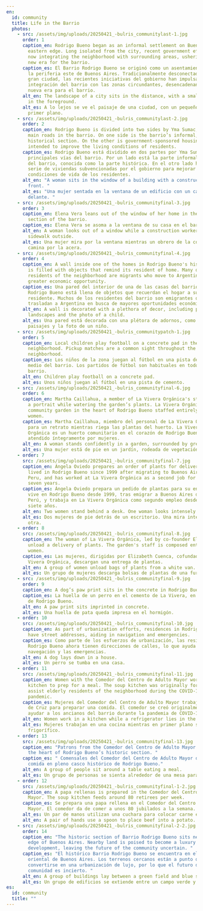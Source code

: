 ```yaml
---
en:
  id: community
  title: Life in the Barrio
  photos:
    - src: /assets/img/uploads/20250421_-bulris_communitylast-1.jpg
      order: 1
      caption_en: Rodrigo Bueno began as an informal settlement on Buenos Aires'
        eastern edge. Long isolated from the city, recent government efforts are
        now integrating the neighborhood with surrounding areas, ushering in a
        new era for the barrio.
      caption_es: El Barrio Rodrigo Bueno se originó como un asentamiento informal en
        la periferia este de Buenos Aires. Tradicionalmente desconectado de la
        gran ciudad, las recientes iniciativas del gobierno han impulsado la
        integración del barrio con las zonas circundantes, desencadenando una
        nueva era para el barrio.
      alt_en: The landscape of a city sits in the distance, with a small neighborhood
        in the foreground.
      alt_es: A lo lejos se ve el paisaje de una ciudad, con un pequeño barrio en
        primer plano.
    - src: /assets/img/uploads/20250421_-bulris_communitylast-2.jpg
      order: 2
      caption_en: Rodrigo Bueno is divided into two sides by Yma Sumac, one of the
        main roads in the barrio. On one side is the barrio’s informal, or
        historical section. On the other is government-sponsored housing
        intended to improve the living conditions of residents.
      caption_es: Rodrigo Bueno está dividido en dos partes por Yma Sumac, una de las
        principales vías del barrio. Por un lado está la parte informal original
        del barrio, conocida como la parte histórica. En el otro lado hay una
        serie de viviendas subvencionadas por el gobierno para mejorar las
        condiciones de vida de los residentes.
      alt_en: "A woman sits in the window of a building with a construction truck in
        front. "
      alt_es: "Una mujer sentada en la ventana de un edificio con un camión de obras
        delante. "
    - src: /assets/img/uploads/20250421_-bulris_communityfinal-3.jpg
      order: 3
      caption_en: Elena Vera leans out of the window of her home in the historic
        section of the barrio.
      caption_es: Elena Vera se asoma a la ventana de su casa en el barrio histórico.
      alt_en: A woman looks out of a window while a construction worker walks on the
        sidewalk outside.
      alt_es: Una mujer mira por la ventana mientras un obrero de la construcción
        camina por la acera.
    - src: /assets/img/uploads/20250421_-bulris_communityfinal-4.jpg
      order: 4
      caption_en: A wall inside one of the homes in Rodrigo Bueno's historic section
        is filled with objects that remind its resident of home. Many of the
        residents of the neighborhood are migrants who move to Argentina for
        greater economic opportunity.
      caption_es: Una pared del interior de una de las casas del barrio histórico de
        Rodrigo Bueno está llena de objetos que recuerdan el hogar a su
        residente. Muchos de los residentes del barrio son emigrantes que se
        trasladan a Argentina en busca de mayores oportunidades económicas.
      alt_en: A wall is decorated with a plethora of decor, including paintings of
        landscapes and the photo of a child.
      alt_es: Una pared está decorada con una plétora de adornos, como cuadros de
        paisajes y la foto de un niño.
    - src: /assets/img/uploads/20250421_-bulris_communitypatch-1.jpg
      order: 5
      caption_en: Local children play football on a concrete pad in the middle of the
        neighborhood. Pickup matches are a common sight throughout the
        neighborhood.
      caption_es: Los niños de la zona juegan al fútbol en una pista de cemento en
        medio del barrio. Los partidos de fútbol son habituales en todo el
        barrio.
      alt_en: Children play football on a concrete pad.
      alt_es: Unos niños juegan al fútbol en una pista de cemento.
    - src: /assets/img/uploads/20250421_-bulris_communityfinal-6.jpg
      order: 6
      caption_en: Martha Caillahua, a member of La Vivera Orgánica's staff, poses for
        a portrait while watering the garden’s plants. La Vivera Orgánica is a
        community garden in the heart of Rodrigo Bueno staffed entirely by
        women.
      caption_es: Martha Caillahua, miembro del personal de La Vivera Orgánica, posa
        para un retrato mientras riega las plantas del huerto. La Vivera
        Orgánica es un huerto comunitario en el corazón de Rodrigo Bueno
        atendido íntegramente por mujeres.
      alt_en: A woman stands confidently in a garden, surrounded by greenery.
      alt_es: Una mujer está de pie en un jardín, rodeada de vegetación.
    - order: 7
      src: /assets/img/uploads/20250421_-bulris_communityfinal-7.jpg
      caption_en: Ángela Oviedo prepares an order of plants for delivery. Oviedo has
        lived in Rodrigo Bueno since 1999 after migrating to Buenos Aires from
        Peru, and has worked at La Vivera Orgánica as a second job for the past
        seven years.
      caption_es: Ángela Oviedo prepara un pedido de plantas para su entrega. Oviedo
        vive en Rodrigo Bueno desde 1999, tras emigrar a Buenos Aires desde
        Perú, y trabaja en La Vivera Orgánica como segundo empleo desde hace
        siete años.
      alt_en: Two women stand behind a desk. One woman looks intensely at the other.
      alt_es: Dos mujeres de pie detrás de un escritorio. Una mira intensamente a la
        otra.
    - order: 8
      src: /assets/img/uploads/20250421_-bulris_communityfinal-8.jpg
      caption_en: The woman of La Vivera Orgánica, led by co-founder Elizabeth Cuenca,
        unload a delivery of plants. The garden's staff is composed entirely of
        women.
      caption_es: Las mujeres, dirigidas por Elizabeth Cuenca, cofundadora de La
        Vivera Orgánica, descargan una entrega de plantas.
      alt_en: A group of women unload bags of plants from a white van.
      alt_es: Un grupo de mujeres descarga bolsas de plantas de una furgoneta blanca.
    - src: /assets/img/uploads/20250421_-bulris_communityfinal-9.jpg
      order: 9
      caption_en: A dog’s paw print sits in the concrete in Rodrigo Bueno’s modern section.
      caption_es: La huella de un perro en el cemento de La Vivera, en la zona moderna
        de Rodrigo Bueno.
      alt_en: A paw print sits imprinted in concrete.
      alt_es: Una huella de pata queda impresa en el hormigón.
    - order: 10
      src: /assets/img/uploads/20250421_-bulris_communityfinal-10.jpg
      caption_en: As part of urbanization efforts, residences in Rodrigo Bueno now
        have street addresses, aiding in navigation and emergencies.
      caption_es: Como parte de los esfuerzos de urbanización, las residencias de
        Rodrigo Bueno ahora tienen direcciones de calles, lo que ayuda en la
        navegación y las emergencias.
      alt_en: A dog lays down in a house.
      alt_es: Un perro se tumba en una casa.
    - order: 11
      src: /assets/img/uploads/20250421_-bulris_communityfinal-11.jpg
      caption_en: Women with the Comedor del Centro de Adulto Mayor work in Cruz’s
        kitchen to prep for a meal. The soup kitchen was originally formed to
        assist elderly residents of the neighborhood during the COVID-19
        pandemic.
      caption_es: Mujeres del Comedor del Centro de Adulto Mayor trabajan en la cocina
        de Cruz para preparar una comida. El comedor se creó originalmente para
        ayudar a los ancianos del barrio durante la pandemia de COVID-19.
      alt_en: Women work in a kitchen while a refrigerator lies in the foreground.
      alt_es: Mujeres trabajan en una cocina mientras en primer plano se ve un
        frigorífico.
    - order: 13
      src: /assets/img/uploads/20250421_-bulris_communityfinal-13.jpg
      caption_en: "Patrons from the Comedor del Centro de Adulto Mayor eat a meal in
        the heart of Rodrigo Bueno’s historic section. "
      caption_es: " Comensales del Comedor del Centro de Adulto Mayor degustan una
        comida en pleno casco histórico de Rodrigo Bueno."
      alt_en: A group of people sit around a table eating a meal.
      alt_es: Un grupo de personas se sienta alrededor de una mesa para comer.
    - order: 12
      src: /assets/img/uploads/20250421_-bulris_communityfinal-1-2.jpg
      caption_en: A papa rellenas is prepared in the Comedor del Centro de Adulto
        Mayor. The soup kitchen feeds around 80 retirees per week.
      caption_es: Se prepara una papa rellena en el Comedor del Centro de Adulto
        Mayor. El comedor da de comer a unos 80 jubilados a la semana.
      alt_es: Un par de manos utilizan una cuchara para colocar carne en una patata.
      alt_en: A pair of hands use a spoon to place beef into a potato.
    - src: /assets/img/uploads/20250421_-bulris_communityfinal-2-2.jpg
      order: 14
      caption_en: "The historic section of Barrio Rodrigo Bueno sits near the Eastern
        edge of Buenos Aires. Nearby land is poised to become a luxury
        development, leaving the future of the community uncertain. "
      caption_es: "El histórico Barrio Rodrigo Bueno se encuentra en el extremo
        oriental de Buenos Aires. Los terrenos cercanos están a punto de
        convertirse en una urbanización de lujo, por lo que el futuro de la
        comunidad es incierto. "
      alt_en: A group of buildings lay between a green field and blue sky.
      alt_es: Un grupo de edificios se extiende entre un campo verde y el cielo azul.
es:
  id: community
  title: ""
---
```

